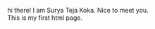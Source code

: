 
<html>
<head>
</head>
<body>

<p>
hi there!
  I am Surya Teja Koka. Nice to meet you.<br>
  This is my first html page.
</p>

</body>
</html>
